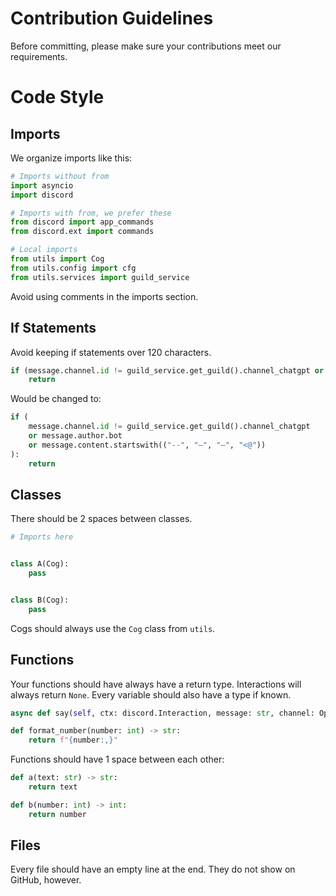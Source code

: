 # Contribution Guidelines

Before committing, please make sure your contributions meet our requirements.

# Code Style

## Imports

We organize imports like this:
```py
# Imports without from
import asyncio
import discord

# Imports with from, we prefer these
from discord import app_commands
from discord.ext import commands

# Local imports
from utils import Cog
from utils.config import cfg
from utils.services import guild_service
```

Avoid using comments in the imports section.

## If Statements

Avoid keeping if statements over 120 characters.
```py
if (message.channel.id != guild_service.get_guild().channel_chatgpt or message.author.bot or message.content.startswith(("--", "–", "—", "<@"))):
    return
```
Would be changed to:
```py
if (
    message.channel.id != guild_service.get_guild().channel_chatgpt
    or message.author.bot
    or message.content.startswith(("--", "–", "—", "<@"))
):
    return
```

## Classes

There should be 2 spaces between classes.
```py
# Imports here


class A(Cog):
    pass


class B(Cog):
    pass
```

Cogs should always use the `Cog` class from `utils`.

## Functions

Your functions should have always have a return type. Interactions will always return `None`. Every variable should also have a type if known.
```py
async def say(self, ctx: discord.Interaction, message: str, channel: Optional[discord.TextChannel]) -> None:
```

```py
def format_number(number: int) -> str:
    return f"{number:,}"
```

Functions should have 1 space between each other:
```py
def a(text: str) -> str:
    return text

def b(number: int) -> int:
    return number
```

## Files

Every file should have an empty line at the end. They do not show on GitHub, however.
